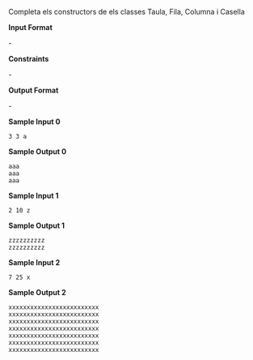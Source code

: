 Completa els constructors de els classes Taula, Fila, Columna i Casella

**Input Format**

\-

**Constraints**

\-

**Output Format**

\-

**Sample Input 0**

    3 3 a

**Sample Output 0**

    aaa
    aaa
    aaa

**Sample Input 1**

    2 10 z

**Sample Output 1**

    zzzzzzzzzz
    zzzzzzzzzz

**Sample Input 2**

    7 25 x

**Sample Output 2**

    xxxxxxxxxxxxxxxxxxxxxxxxx
    xxxxxxxxxxxxxxxxxxxxxxxxx
    xxxxxxxxxxxxxxxxxxxxxxxxx
    xxxxxxxxxxxxxxxxxxxxxxxxx
    xxxxxxxxxxxxxxxxxxxxxxxxx
    xxxxxxxxxxxxxxxxxxxxxxxxx
    xxxxxxxxxxxxxxxxxxxxxxxxx
